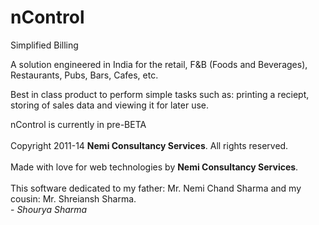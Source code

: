 nControl
========

Simplified Billing

A solution engineered in India for the retail, F&B (Foods and Beverages), Restaurants, Pubs, Bars, Cafes, etc.

Best in class product to perform simple tasks such as:
  printing a reciept, 
  storing of sales data and 
  viewing it for later use. 

nControl is currently in pre-BETA<br><br>Copyright 2011-14 <b>Nemi Consultancy Services</b>. All rights reserved.<br><br>Made with love for web technologies by <b>Nemi Consultancy Services</b>.<br><br>This software dedicated to my father: Mr. Nemi Chand Sharma and my cousin: Mr. Shreiansh Sharma.<br> - <i>Shourya Sharma</i></div>
